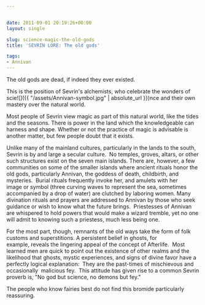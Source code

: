 ```yaml
---


date: 2011-09-01 20:19:26+00:00
layout: single

slug: science-magic-the-old-gods
title: 'SEVRIN LORE: The old gods'

tags:
- Annivan
---
```


The old gods are dead, if indeed they ever existed.

This is the position of Sevrin's alchemists, who celebrate the wonders of scie![]({{ "/assets/Annivan-symbol.jpg" | absolute_url }})nce and their own mastery over the natural world.

Most people of Sevrin view magic as part of this natural world, like the tides and the seasons. There is power in the land which the knowledgeable can harness and shape. Whether or not the practice of magic is advisable is another matter, but few people doubt that it exists.

Unlike many of the mainland cultures, particularly in the lands to the south, Sevrin is by and large a secular culture.  No temples, groves, altars, or other such structures exist on the seven main islands. There are, however, a few communities on some of the smaller islands where ancient rituals honor the old gods, particularly Annivan, the goddess of death, childbirth, and mysteries.  Burial rituals frequently invoke her, and amulets with her image or symbol (three curving waves to represent the sea, sometimes accompanied by a drop of water) are clutched by laboring women. Many divination rituals and prayers are addressed to Annivan by those who seek guidance or wish to know what the future brings.  Priestesses of Annivan are whispered to hold powers that would make a wizard tremble, yet no one will admit to knowing such a priestess, much less being one.

For the most part, though, remnants of the old ways take the form of folk customs and superstitions. A persistent belief in ghosts, for example, reveals the lingering appeal of the concept of Afterlife.  Most learned men are quick to point out the existence of other realms and the likelihood that ghosts, mystic experiences, and signs of divine favor have a perfectly logical explanation:  They are the past-times of mischievous and occasionally  malicious fey.  This attitude has given rise to a common Sevrin proverb is, "No god but science, no demons but fey."

The people who know fairies best do not find this bromide particularly reassuring.
